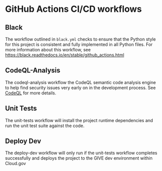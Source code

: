 # GitHub Actions CI/CD workflows

## Black
The workflow outlined in `black.yml` checks to ensure that the Python style for this project is consistent and fully implemented in all Python files. For more information about this workflow, see https://black.readthedocs.io/en/stable/github_actions.html

## CodeQL-Analysis
The codeql-analysis workflow the CodeQL semantic code analysis engine to help find security issues very early on in the development process. See [CodeQL](https://securitylab.github.com/tools/codeql) for more details.

## Unit Tests
The unit-tests workflow will install the project runtime dependencies and run the unit test suite against the code.

## Deploy Dev
The deploy-dev workflow will only run if the unit-tests workflow completes successfully and deploys the project to the GIVE dev environment within Cloud.gov
